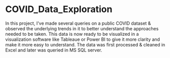 # COVID_Data_Exploration
In this project, I've made several queries on a public COVID dataset & observed the underlying trends in it to better understand the approaches needed to be taken. 
This data is now ready to be visualized in a visualization software like Tableaue or Power BI to give it more clarity and make it more easy to understand.
The data was first processed & cleaned in Excel and later was queried in MS SQL server. 
